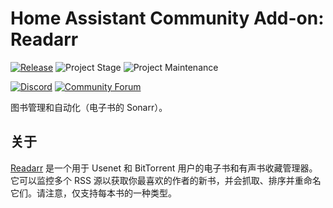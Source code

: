 # Home Assistant Community Add-on: Readarr

[![Release][release-shield]][release] ![Project Stage][project-stage-shield] ![Project Maintenance][maintenance-shield]

[![Discord][discord-shield]][discord] [![Community Forum][forum-shield]][forum]

图书管理和自动化（电子书的 Sonarr）。

## 关于

[Readarr] 是一个用于 Usenet 和 BitTorrent 用户的电子书和有声书收藏管理器。它可以监控多个 RSS 源以获取你最喜欢的作者的新书，并会抓取、排序并重命名它们。请注意，仅支持每本书的一种类型。

[Readarr]: https://readarr.com

[discord-shield]: https://img.shields.io/discord/330944238910963714.svg
[discord]: https://discord.gg/c5DvZ4e
[forum-shield]: https://img.shields.io/badge/community-forum-brightgreen.svg
[forum]: https://community.home-assistant.io/t/?u=frenck
[maintenance-shield]: https://img.shields.io/maintenance/yes/2025.svg
[project-stage-shield]: https://img.shields.io/badge/project%20stage-experimental-yellow.svg
[release-shield]: https://img.shields.io/badge/version-v0.3.1-blue.svg
[release]: https://github.com/hassio-addons/addon-readarr/tree/v0.3.1
